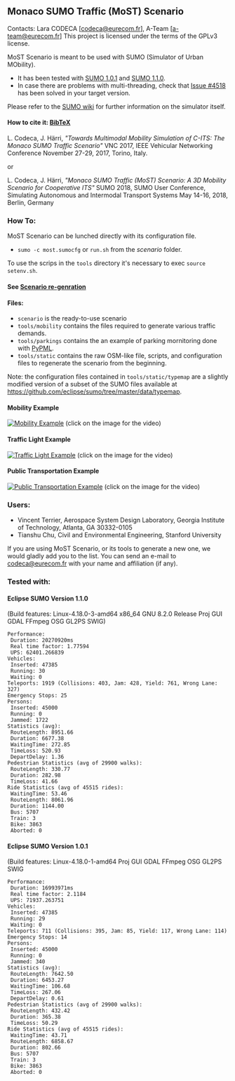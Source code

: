## Monaco SUMO Traffic (MoST) Scenario

Contacts: Lara CODECA [codeca@eurecom.fr], A-Team [a-team@eurecom.fr]
This project is licensed under the terms of the GPLv3 license.

MoST Scenario is meant to be used with SUMO (Simulator of Urban MObility).
* It has been tested with [SUMO 1.0.1](https://github.com/eclipse/sumo/tree/v1_0_1) and [SUMO 1.1.0](https://github.com/eclipse/sumo/tree/v1_1_0).
* In case there are problems with multi-threading, check that [Issue #4518](https://github.com/eclipse/sumo/issues/4518) has been solved in your target version.

Please refer to the [SUMO wiki](http://sumo.dlr.de/wiki/Simulation_of_Urban_MObility_-_Wiki) for further information on the simulator itself.

#### How to cite it: [BibTeX](https://github.com/lcodeca/MoSTScenario/blob/master/cite.bib)
L. Codeca, J. Härri,
*"Towards Multimodal Mobility Simulation of C-ITS: The Monaco SUMO Traffic Scenario"*
VNC 2017, IEEE Vehicular Networking Conference
November 27-29, 2017, Torino, Italy.

or

L. Codeca, J. Härri,
*"Monaco SUMO Traffic (MoST) Scenario: A 3D Mobility Scenario for Cooperative ITS"*
SUMO 2018, SUMO User Conference, Simulating Autonomous and Intermodal Transport Systems
May 14-16, 2018, Berlin, Germany

### How To:
MoST Scenario can be lunched directly with its configuration file.
* `sumo -c most.sumocfg` or `run.sh` from the _scenario_ folder.

To use the scrips in the `tools` directory it's necessary to exec `source setenv.sh`.
#### See [Scenario re-genration](https://github.com/lcodeca/MoSTScenario/wiki/How-to-rebuild-the-scenario.)

#### Files:
* `scenario` is the ready-to-use scenario
* `tools/mobility` contains the files required to generate various traffic demands.
* `tools/parkings` contains the an example of parking mornitoring done with [PyPML](https://github.com/lcodeca/PyPML).
* `tools/static` contains the raw OSM-like file, scripts, and configuration files to regenerate the scenario from the beginning.

Note: the configuration files contained in `tools/static/typemap` are a slightly modified version of a subset of the SUMO files available at https://github.com/eclipse/sumo/tree/master/data/typemap.

#### Mobility Example
[![Mobility Example](https://img.youtube.com/vi/nFVhodnJKws/0.jpg)](https://www.youtube.com/watch?v=nFVhodnJKws)
(click on the image for the video)

#### Traffic Light Example
[![Traffic Light Example](https://img.youtube.com/vi/Wwp_riSsLAs/0.jpg)](https://www.youtube.com/watch?v=Wwp_riSsLAs)
(click on the image for the video)

#### Public Transportation Example
[![Public Transportation Example](https://img.youtube.com/vi/r7iE3LRiSNA/0.jpg)](https://www.youtube.com/watch?v=r7iE3LRiSNA)
(click on the image for the video)

### Users:
* Vincent Terrier, Aerospace System Design Laboratory, Georgia Institute of Technology, Atlanta, GA 30332-0105
* Tianshu Chu, Civil and Environmental Engineering, Stanford University

If you are using MoST Scenario, or its tools to generate a new one, we would gladly add you to the list.
You can send an e-mail to codeca@eurecom.fr with your name and affiliation (if any).

### Tested with:

#### Eclipse SUMO Version 1.1.0
(Build features: Linux-4.18.0-3-amd64 x86_64 GNU 8.2.0 Release Proj GUI GDAL FFmpeg OSG GL2PS SWIG)

```
Performance:
 Duration: 20270920ms
 Real time factor: 1.77594
 UPS: 62401.266839
Vehicles:
 Inserted: 47385
 Running: 30
 Waiting: 0
Teleports: 1919 (Collisions: 403, Jam: 428, Yield: 761, Wrong Lane: 327)
Emergency Stops: 25
Persons:
 Inserted: 45000
 Running: 0
 Jammed: 1722
Statistics (avg):
 RouteLength: 8951.66
 Duration: 6677.38
 WaitingTime: 272.85
 TimeLoss: 520.93
 DepartDelay: 1.36
Pedestrian Statistics (avg of 29900 walks):
 RouteLength: 330.77
 Duration: 282.98
 TimeLoss: 41.66
Ride Statistics (avg of 45515 rides):
 WaitingTime: 53.46
 RouteLength: 8061.96
 Duration: 1144.00
 Bus: 5707
 Train: 3
 Bike: 3863
 Aborted: 0
 ```

 #### Eclipse SUMO Version 1.0.1
(Build features: Linux-4.18.0-1-amd64 Proj GUI GDAL FFmpeg OSG GL2PS SWIG

```
Performance:
 Duration: 16993971ms
 Real time factor: 2.1184
 UPS: 71937.263751
Vehicles:
 Inserted: 47385
 Running: 29
 Waiting: 0
Teleports: 711 (Collisions: 395, Jam: 85, Yield: 117, Wrong Lane: 114)
Emergency Stops: 14
Persons:
 Inserted: 45000
 Running: 0
 Jammed: 340
Statistics (avg):
 RouteLength: 7642.50
 Duration: 6453.27
 WaitingTime: 106.68
 TimeLoss: 267.06
 DepartDelay: 0.61
Pedestrian Statistics (avg of 29900 walks):
 RouteLength: 432.42
 Duration: 365.38
 TimeLoss: 50.29
Ride Statistics (avg of 45515 rides):
 WaitingTime: 43.71
 RouteLength: 6858.67
 Duration: 802.66
 Bus: 5707
 Train: 3
 Bike: 3863
 Aborted: 0
 ```